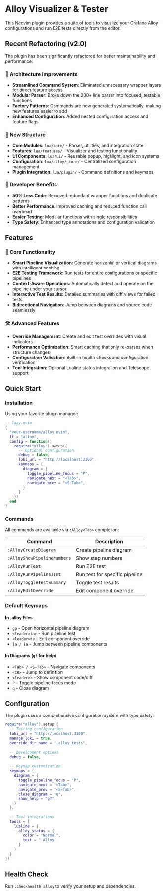 # Alloy Visualizer & Tester

This Neovim plugin provides a suite of tools to visualize your Grafana Alloy configurations and run E2E tests directly from the editor.

## Recent Refactoring (v2.0)

The plugin has been significantly refactored for better maintainability and performance:

### 🚀 **Architecture Improvements**
- **Streamlined Command System**: Eliminated unnecessary wrapper layers for direct feature access
- **Modular Parser**: Broke down the 200+ line parser into focused, testable functions
- **Factory Patterns**: Commands are now generated systematically, making new features easier to add
- **Enhanced Configuration**: Added nested configuration access and feature flags

### 📁 **New Structure**
- **Core Modules**: `lua/core/` - Parser, utilities, and integration state
- **Features**: `lua/features/` - Visualizer and testing functionality  
- **UI Components**: `lua/ui/` - Reusable popup, highlight, and icon systems
- **Configuration**: `lua/alloy/_core/` - Centralized configuration management
- **Plugin Integration**: `lua/plugin/` - Command definitions and keymaps

### 🔧 **Developer Benefits**
- **50% Less Code**: Removed redundant wrapper functions and duplicate patterns
- **Better Performance**: Improved caching and reduced function call overhead
- **Easier Testing**: Modular functions with single responsibilities
- **Type Safety**: Enhanced type annotations and configuration validation

## Features

### 🎯 **Core Functionality**
- **Smart Pipeline Visualization**: Generate horizontal or vertical diagrams with intelligent caching
- **E2E Testing Framework**: Run tests for entire configurations or specific pipelines
- **Context-Aware Operations**: Automatically detect and operate on the pipeline under your cursor
- **Interactive Test Results**: Detailed summaries with diff views for failed tests
- **Bidirectional Navigation**: Jump between diagrams and source code seamlessly

### 🛠 **Advanced Features**
- **Override Management**: Create and edit test overrides with visual indicators
- **Performance Optimization**: Smart caching that only re-parses when structure changes
- **Configuration Validation**: Built-in health checks and configuration verification
- **Tool Integration**: Optional Lualine status integration and Telescope support

## Quick Start

### Installation

Using your favorite plugin manager:

```lua
-- lazy.nvim
{
  "your-username/alloy.nvim",
  ft = "alloy",
  config = function()
    require("alloy").setup({
      -- Optional configuration
      debug = false,
      loki_url = "http://localhost:3100",
      keymaps = {
        diagram = {
          toggle_pipeline_focus = "P",
          navigate_next = "<Tab>",
          navigate_prev = "<S-Tab>",
        }
      }
    })
  end
}
```

### Commands

All commands are available via `:Alloy<Tab>` completion:

| Command | Description |
|---------|-------------|
| `:AlloyCreateDiagram` | Create pipeline diagram |
| `:AlloyShowPipelineNumbers` | Show step numbers |
| `:AlloyRunTest` | Run E2E test |
| `:AlloyRunPipelineTest` | Run test for specific pipeline |
| `:AlloyToggleTestSummary` | Toggle test results |
| `:AlloyEditOverride` | Edit component override |

### Default Keymaps

#### In .alloy Files
- `gp` - Open horizontal pipeline diagram
- `<leader>tar` - Run pipeline test
- `<leader>te` - Edit component override
- `]a / [a` - Jump between pipeline components

#### In Diagrams (`g?` for help)
- `<Tab> / <S-Tab>` - Navigate components
- `<CR>` - Jump to definition
- `<leader>k` - Show component code/diff
- `P` - Toggle pipeline focus mode
- `q` - Close diagram

## Configuration

The plugin uses a comprehensive configuration system with type safety:

```lua
require("alloy").setup({
  -- Testing configuration
  loki_url = "http://localhost:3100",
  manage_loki = true,
  override_dir_name = ".alloy_tests",
  
  -- Development options
  debug = false,
  
  -- Keymap customization
  keymaps = {
    diagram = {
      toggle_pipeline_focus = "P",
      navigate_next = "<Tab>",
      navigate_prev = "<S-Tab>",
      close_diagram = "q",
      show_help = "g?",
    }
  },
  
  -- Tool integrations
  tools = {
    lualine = {
      alloy_status = {
        color = "Normal",
        text = " Alloy"
      }
    }
  }
})
```

## Health Check

Run `:checkhealth alloy` to verify your setup and dependencies.
